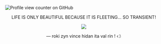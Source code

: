 ![Profile view counter on GitHub](https://komarev.com/ghpvc/?username=solarparfait&color=grey&label=✦&style=plastic&base=0)

<p align="center">LIFE IS ONLY BEAUTIFUL BECAUSE IT IS FLEETING... SO TRANSIENT!
  
<p align="center"><img src="https://github.com/user-attachments/assets/b6eed0cc-ee28-4c8c-89d3-d4681233e517"/>

<p align="center">— roki zyn vince hidan ita val rin ! ‹𝟹
  
<!--
**solarparfait/solarparfait** is a ✨ _special_ ✨ repository because its `README.md` (this file) appears on your GitHub profile.

Here are some ideas to get you started:

- 🔭 I’m currently working on ...
- 🌱 I’m currently learning ...
- 👯 I’m looking to collaborate on ...
- 🤔 I’m looking for help with ...
- 💬 Ask me about ...
- 📫 How to reach me: ...
- 😄 Pronouns: ...
- ⚡ Fun fact: ...
-->
